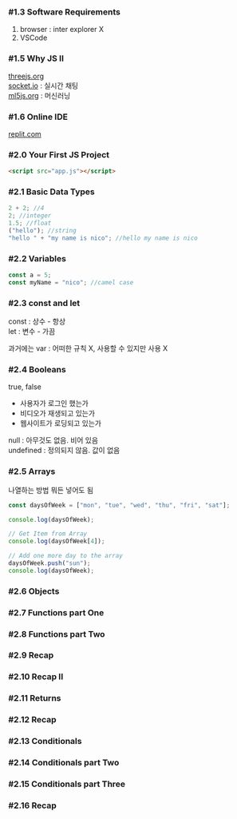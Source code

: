 ### #1.3 Software Requirements

1. browser : inter explorer X
2. VSCode

### #1.5 Why JS II

[threejs.org](https://threejs.org)  
[socket.io](https://socket.io) : 실시간 채팅  
[ml5js.org](https://ml5js.org) : 머신러닝

### #1.6 Online IDE

[replit.com](https://replit.com)

### #2.0 Your First JS Project

```html
<script src="app.js"></script>
```

### #2.1 Basic Data Types

```javascript
2 + 2; //4
2; //integer
1.5; //float
("hello"); //string
"hello " + "my name is nico"; //hello my name is nico
```

### #2.2 Variables

```javascript
const a = 5;
const myName = "nico"; //camel case
```

### #2.3 const and let

const : 상수 - 항상  
let : 변수 - 가끔

과거에는 var : 어떠한 규칙 X, 사용할 수 있지만 사용 X

### #2.4 Booleans

true, false

- 사용자가 로그인 했는가
- 비디오가 재생되고 있는가
- 웹사이트가 로딩되고 있는가

null : 아무것도 없음. 비어 있음  
undefined : 정의되지 않음. 값이 없음

### #2.5 Arrays

나열하는 방법
뭐든 넣어도 됨

```js
const daysOfWeek = ["mon", "tue", "wed", "thu", "fri", "sat"];

console.log(daysOfWeek);

// Get Item from Array
console.log(daysOfWeek[4]);

// Add one more day to the array
daysOfWeek.push("sun");
console.log(daysOfWeek);
```

### #2.6 Objects

### #2.7 Functions part One

### #2.8 Functions part Two

### #2.9 Recap

### #2.10 Recap II

### #2.11 Returns

### #2.12 Recap

### #2.13 Conditionals

### #2.14 Conditionals part Two

### #2.15 Conditionals part Three

### #2.16 Recap
